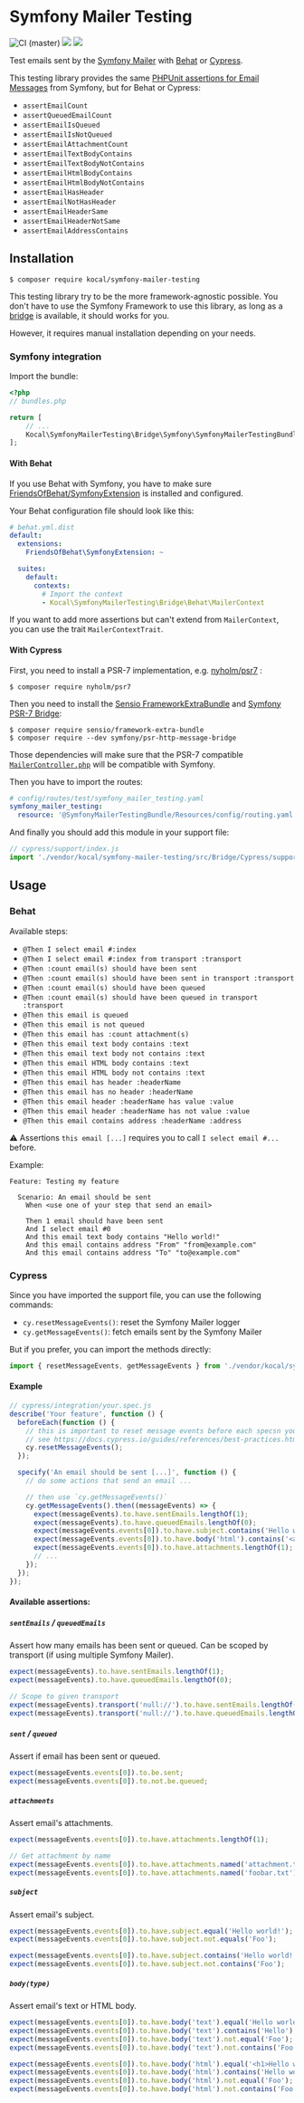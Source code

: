 # Symfony Mailer Testing

![CI (master)](https://github.com/Kocal/SymfonyMailerTesting/workflows/CI/badge.svg)
![](https://img.shields.io/badge/php->%207.3-blue)
![](https://img.shields.io/badge/Symfony-%5E4.3%20%7C%7C%20%5E5.0-blue)

Test emails sent by the [Symfony Mailer](https://symfony.com/doc/current/mailer.html) with [Behat](https://docs.behat.org/en/latest/) or [Cypress](https://www.cypress.io/).

This testing library provides the same [PHPUnit assertions for Email Messages](https://symfony.com/blog/new-in-symfony-4-4-phpunit-assertions-for-email-messages) from Symfony, but for Behat or Cypress:

- `assertEmailCount`
- `assertQueuedEmailCount`
- `assertEmailIsQueued`
- `assertEmailIsNotQueued`
- `assertEmailAttachmentCount`
- `assertEmailTextBodyContains`
- `assertEmailTextBodyNotContains`
- `assertEmailHtmlBodyContains`
- `assertEmailHtmlBodyNotContains`
- `assertEmailHasHeader`
- `assertEmailNotHasHeader`
- `assertEmailHeaderSame`
- `assertEmailHeaderNotSame`
- `assertEmailAddressContains`

## Installation

```console
$ composer require kocal/symfony-mailer-testing
```

This testing library try to be the more framework-agnostic possible.
You don't have to use the Symfony Framework to use this library, as long as a [bridge](./src/Bridge) is available, it should works for you.

However, it requires manual installation depending on your needs.

### Symfony integration

Import the bundle:

```php
<?php
// bundles.php

return [
    // ...
    Kocal\SymfonyMailerTesting\Bridge\Symfony\SymfonyMailerTestingBundle::class => ['test' => true],
];
```

#### With Behat

If you use Behat with Symfony, you have to make sure [FriendsOfBehat/SymfonyExtension](https://github.com/FriendsOfBehat/SymfonyExtension) is installed and configured.

Your Behat configuration file should look like this:

```yaml
# behat.yml.dist
default:
  extensions:
    FriendsOfBehat\SymfonyExtension: ~

  suites:
    default:
      contexts:
        # Import the context
        - Kocal\SymfonyMailerTesting\Bridge\Behat\MailerContext
```

If you want to add more assertions but can't extend from `MailerContext`, you can use the trait `MailerContextTrait`.

#### With Cypress

First, you need to install a PSR-7 implementation, e.g. [nyholm/psr7](https://github.com/Nyholm/psr7) :

```console
$ composer require nyholm/psr7
```

Then you need to install the [Sensio FrameworkExtraBundle](https://github.com/sensiolabs/SensioFrameworkExtraBundle) and [Symfony PSR-7 Bridge](https://github.com/symfony/psr-http-message-bridge):

```console
$ composer require sensio/framework-extra-bundle
$ composer require --dev symfony/psr-http-message-bridge
```

Those dependencies will make sure that the PSR-7 compatible [`MailerController.php`](./src/MailerController.php) will be compatible with Symfony.

Then you have to import the routes:

```yaml
# config/routes/test/symfony_mailer_testing.yaml
symfony_mailer_testing:
  resource: '@SymfonyMailerTestingBundle/Resources/config/routing.yaml'
```

And finally you should add this module in your support file:

```js
// cypress/support/index.js
import './vendor/kocal/symfony-mailer-testing/src/Bridge/Cypress/support';
```

## Usage

### Behat

Available steps:

- `@Then I select email #:index`
- `@Then I select email #:index from transport :transport`
- `@Then :count email(s) should have been sent`
- `@Then :count email(s) should have been sent in transport :transport`
- `@Then :count email(s) should have been queued`
- `@Then :count email(s) should have been queued in transport :transport`
- `@Then this email is queued`
- `@Then this email is not queued`
- `@Then this email has :count attachment(s)`
- `@Then this email text body contains :text`
- `@Then this email text body not contains :text`
- `@Then this email HTML body contains :text`
- `@Then this email HTML body not contains :text`
- `@Then this email has header :headerName`
- `@Then this email has no header :headerName`
- `@Then this email header :headerName has value :value`
- `@Then this email header :headerName has not value :value`
- `@Then this email contains address :headerName :address`

:warning: Assertions `this email [...]` requires you to call `I select email #...` before.

Example:

```gherkin
Feature: Testing my feature

  Scenario: An email should be sent
    When <use one of your step that send an email>

    Then 1 email should have been sent
    And I select email #0
    And this email text body contains "Hello world!"
    And this email contains address "From" "from@example.com"
    And this email contains address "To" "to@example.com"
```

### Cypress

Since you have imported the support file, you can use the following commands:

- `cy.resetMessageEvents()`: reset the Symfony Mailer logger
- `cy.getMessageEvents()`: fetch emails sent by the Symfony Mailer

But if you prefer, you can import the methods directly:

```js
import { resetMessageEvents, getMessageEvents } from './vendor/kocal/symfony-mailer-testing/src/Bridge/Cypress';
```

#### Example

```js
// cypress/integration/your.spec.js
describe('Your feature', function () {
  beforeEach(function () {
    // this is important to reset message events before each specsn your tests should be isolated.
    // see https://docs.cypress.io/guides/references/best-practices.html
    cy.resetMessageEvents();
  });

  specify('An email should be sent [...]', function () {
    // do some actions that send an email ...

    // then use `cy.getMessageEvents()`
    cy.getMessageEvents().then((messageEvents) => {
      expect(messageEvents).to.have.sentEmails.lengthOf(1);
      expect(messageEvents).to.have.queuedEmails.lengthOf(0);
      expect(messageEvents.events[0]).to.have.subject.contains('Hello world!');
      expect(messageEvents.events[0]).to.have.body('html').contains('<a href="...">My link</a>');
      expect(messageEvents.events[0]).to.have.attachments.lengthOf(1);
      // ...
    });
  });
});
```

#### Available assertions:

##### `sentEmails` / `queuedEmails`

Assert how many emails has been sent or queued. Can be scoped by transport (if using multiple Symfony Mailer).

```js
expect(messageEvents).to.have.sentEmails.lengthOf(1);
expect(messageEvents).to.have.queuedEmails.lengthOf(0);

// Scope to given transport
expect(messageEvents).transport('null://').to.have.sentEmails.lengthOf(1);
expect(messageEvents).transport('null://').to.have.queuedEmails.lengthOf(0);
```

##### `sent` / `queued`

Assert if email has been sent or queued.

```js
expect(messageEvents.events[0]).to.be.sent;
expect(messageEvents.events[0]).to.not.be.queued;
```

##### `attachments`

Assert email's attachments.

```js
expect(messageEvents.events[0]).to.have.attachments.lengthOf(1);

// Get attachment by name
expect(messageEvents.events[0]).to.have.attachments.named('attachment.txt').lengthOf(1);
expect(messageEvents.events[0]).to.have.attachments.named('foobar.txt').lengthOf(0);
```

##### `subject`

Assert email's subject.

```js
expect(messageEvents.events[0]).to.have.subject.equal('Hello world!');
expect(messageEvents.events[0]).to.have.subject.not.equals('Foo');

expect(messageEvents.events[0]).to.have.subject.contains('Hello world!');
expect(messageEvents.events[0]).to.have.subject.not.contains('Foo');
```

##### `body(type)`

Assert email's text or HTML body.

```js
expect(messageEvents.events[0]).to.have.body('text').equal('Hello world!');
expect(messageEvents.events[0]).to.have.body('text').contains('Hello');
expect(messageEvents.events[0]).to.have.body('text').not.equal('Foo');
expect(messageEvents.events[0]).to.have.body('text').not.contains('Foo');

expect(messageEvents.events[0]).to.have.body('html').equal('<h1>Hello world!</h1>');
expect(messageEvents.events[0]).to.have.body('html').contains('Hello world!');
expect(messageEvents.events[0]).to.have.body('html').not.equal('Foo');
expect(messageEvents.events[0]).to.have.body('html').not.contains('Foo');
```
